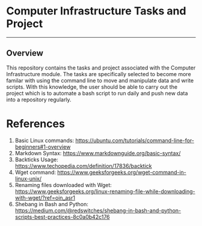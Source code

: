 # Computer Infrastructure Tasks and Project
---
## Overview
This repository contains the tasks and project associated with the Computer Infrastructure module. The tasks are specifically selected to become more familar with using the command line to move and manipulate data and write scripts. With this knowledge, the user should be able to carry out the project which is to automate a bash script to run daily and push new data into a repository regularly.

# References
1. Basic Linux commands: https://ubuntu.com/tutorials/command-line-for-beginners#1-overview
2. Markdown Syntax: https://www.markdownguide.org/basic-syntax/
3. Backticks Usage: https://www.techopedia.com/definition/17836/backtick
4. Wget command: https://www.geeksforgeeks.org/wget-command-in-linux-unix/
5. Renaming files downloaded with Wget: https://www.geeksforgeeks.org/linux-renaming-file-while-downloading-with-wget/?ref=oin_asr1
6. Shebang in Bash and Python: https://medium.com/@redswitches/shebang-in-bash-and-python-scripts-best-practices-8c0a0b42c176
